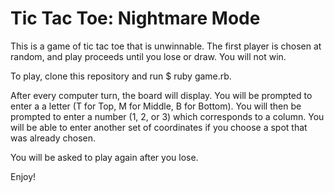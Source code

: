 # Tic Tac Toe: Nightmare Mode

This is a game of tic tac toe that is unwinnable. The first player is chosen at
random, and play proceeds until you lose or draw. You will not win.

To play, clone this repository and run $ ruby game.rb.

After every computer turn, the board will display. You will be prompted to enter
a a letter (T for Top, M for Middle, B for Bottom). You will then be prompted to
enter a number (1, 2, or 3) which corresponds to a column. You will be able to
enter another set of coordinates if you choose a spot that was already chosen.

You will be asked to play again after you lose.

Enjoy!
